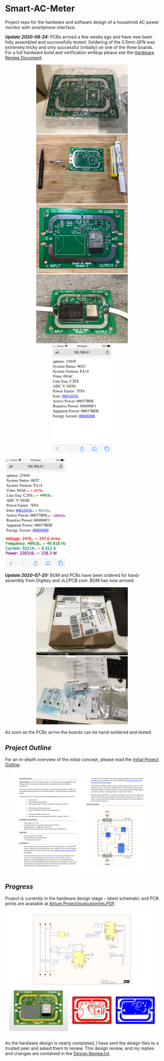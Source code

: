 # Smart-AC-Meter
Project repo for the hardware and software design of a household AC power monitor with smartphone interface.

***Update 2020-08-24:***
PCBs arrived a few weeks ago and have now been fully assembled and successfully tested. Soldering of the 0.5mm QFN was extremely tricky and only successful (initially) on one of the three boards. For a full hardware build and verification writeup please see the [Hardware Review Document](https://github.com/lachlan383/Smart-AC-Meter/raw/master/Documentation/Hardware%20Review.docx).

<p align="center">
    <img src="https://raw.githubusercontent.com/lachlan383/Smart-AC-Meter/master/Documentation/readme_img/PCBA1.JPG" width="300"/>
    <img src="https://raw.githubusercontent.com/lachlan383/Smart-AC-Meter/master/Documentation/readme_img/PCBA2.JPG" width="300"/>
  <br>
    <img src="https://raw.githubusercontent.com/lachlan383/Smart-AC-Meter/master/Documentation/readme_img/PCBA3.JPG" width="300"/>
    <img src="https://raw.githubusercontent.com/lachlan383/Smart-AC-Meter/master/Documentation/readme_img/PCBA4.JPG" width="300"/>
  <br>
    <img src="https://raw.githubusercontent.com/lachlan383/Smart-AC-Meter/master/Documentation/readme_img/RawValues.png" width="200"/>
    <div style="width:10px"></div>
    <img src="https://raw.githubusercontent.com/lachlan383/Smart-AC-Meter/master/Documentation/readme_img/RawValues2.png" width="200"/>
</p>

***Update 2020-07-20:***
BOM and PCBs have been ordered for hand-assembly from Digikey and JLCPCB.com. BOM has now arrived:

<p align="center">
  <img src="https://raw.githubusercontent.com/lachlan383/Smart-AC-Meter/master/Documentation/readme_img/BOM_order1.jpg" width="300"/>
  <img src="https://raw.githubusercontent.com/lachlan383/Smart-AC-Meter/master/Documentation/readme_img/BOM_order2.jpg" width="300"/>
</p>

As soon as the PCBs arrive the boards can be hand-soldered and tested.
  
## *Project Outline*

For an in-depth overview of the initial concept, please read the [Initial Project Outline](https://github.com/lachlan383/Smart-AC-Meter/raw/master/Documentation/Initial%20Project%20Outline.docx):

<p align="center"> 
<a href="https://github.com/lachlan383/Smart-AC-Meter/raw/master/Documentation/Initial%20Project%20Outline.docx">
<img src="https://github.com/lachlan383/Smart-AC-Meter/raw/master/Documentation/Initial%20Project%20Outline%20500px.png">
</a>
</p>

## *Progress*

Project is currently in the hardware design stage - latest schematic and PCB prints are available at [Altium Project/output/prints.PDF](https://github.com/lachlan383/Smart-AC-Meter/blob/master/Altium%20Project/output/prints.PDF):

<p align="center"> 
<a href="https://github.com/lachlan383/Smart-AC-Meter/blob/master/Altium%20Project/output/prints.PDF">
<img src="https://github.com/lachlan383/Smart-AC-Meter/raw/master/Documentation/prints_thumbnail_800px.png">
</a>
</p>

As the hardware design is nearly completed, I have sent the design files to a trusted peer and asked them to review. This design review, and my replies and changes are contained in the [Design Review.txt](https://github.com/lachlan383/Smart-AC-Meter/raw/master/Documentation/Design%20Review.txt).
